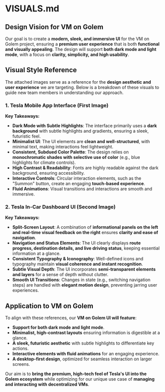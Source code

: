 # VISUALS.md

## Design Vision for VM on Golem

Our goal is to create a **modern, sleek, and immersive UI** for the VM on Golem project, ensuring a **premium user experience** that is both **functional and visually appealing**. The design will support **both dark mode and light mode**, with a focus on **clarity, simplicity, and high usability**.

## Visual Style Reference
The attached images serve as a reference for the **design aesthetic and user experience** we are targeting. Below is a breakdown of these visuals to guide new team members in understanding our approach.

### 1. Tesla Mobile App Interface (First Image)
**Key Takeaways:**
- **Dark Mode with Subtle Highlights**: The interface primarily uses a **dark background** with subtle highlights and gradients, ensuring a sleek, futuristic feel.
- **Minimalist UI**: The UI elements are **clean and well-structured**, with minimal text, making interactions feel lightweight.
- **Consistent, Subdued Color Palette**: The design relies on **monochromatic shades with selective use of color** (e.g., blue highlights for climate controls).
- **High Contrast & Readability**: Fonts are highly readable against the dark background, ensuring accessibility.
- **Interactive Controls**: Circular interaction elements, such as the "Summon" button, create an engaging **touch-based experience**.
- **Fluid Animations**: Visual transitions and interactions are smooth and immersive.

### 2. Tesla In-Car Dashboard UI (Second Image)
**Key Takeaways:**
- **Split-Screen Layout**: A combination of **informational panels on the left and real-time visual feedback on the right** ensures **clarity and ease of navigation**.
- **Navigation and Status Elements**: The UI clearly displays **route progress, destination details, and live driving status**, keeping essential information at a glance.
- **Consistent Typography & Iconography**: Well-defined icons and typography maintain **visual coherence and instant recognition**.
- **Subtle Visual Depth**: The UI incorporates **semi-transparent elements and layers** for a sense of depth without clutter.
- **Smooth UI Transitions**: Changes in state (e.g., switching navigation steps) are handled with **elegant motion design**, preventing jarring user experiences.

## Application to VM on Golem
To align with these references, our **VM on Golem UI will feature**:
- **Support for both dark mode and light mode**.
- **Minimalist, high-contrast layouts** ensuring information is digestible at a glance.
- **A sleek, futuristic aesthetic** with subtle highlights to differentiate key actions.
- **Interactive elements with fluid animations** for an engaging experience.
- **A desktop-first design**, optimized for seamless interaction on larger screens.

Our aim is to **bring the premium, high-tech feel of Tesla's UI into the Golem ecosystem** while optimizing for our unique use case of **managing and interacting with decentralized VMs**.
